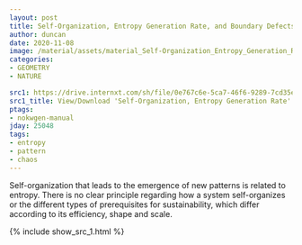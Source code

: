```yaml
---
layout: post
title: Self-Organization, Entropy Generation Rate, and Boundary Defects
author: duncan
date: 2020-11-08
image: /material/assets/material_Self-Organization_Entropy_Generation_Rate_and_Boundary.png
categories:
- GEOMETRY
- NATURE

src1: https://drive.internxt.com/sh/file/0e767c6e-5ca7-46f6-9289-7cd35e547a6a/4dff1a8ffbb44ddc385988151baf6e883e07a2523a8c044802256f59215b17e3
src1_title: View/Download 'Self-Organization, Entropy Generation Rate' (24 pages)
ptags:
- nokwgen-manual
jday: 25048
tags:
- entropy
- pattern
- chaos
---
```


Self-organization that leads to the emergence of new patterns is related to entropy.  There is no clear principle regarding how a system self-organizes or the different types of prerequisites for sustainability, which differ according to its efficiency, shape and scale.

<!--more-->

{% include show_src_1.html %}

